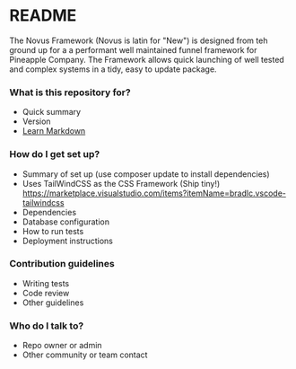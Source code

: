 # README #

The Novus Framework (Novus is latin for "New") is designed from teh ground up for a a performant well maintained funnel framework for Pineapple Company. The Framework allows quick launching of well tested 
and complex systems in a tidy, easy to update package.

### What is this repository for? ###

* Quick summary
* Version
* [Learn Markdown](https://bitbucket.org/tutorials/markdowndemo)

### How do I get set up? ###

* Summary of set up (use composer update to install dependencies)
* Uses TailWindCSS as the CSS Framework (Ship tiny!) 
  https://marketplace.visualstudio.com/items?itemName=bradlc.vscode-tailwindcss
* Dependencies
* Database configuration
* How to run tests
* Deployment instructions

### Contribution guidelines ###

* Writing tests
* Code review
* Other guidelines

### Who do I talk to? ###

* Repo owner or admin
* Other community or team contact